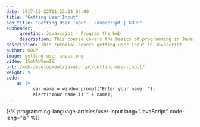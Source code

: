 ```yaml
---
date: 2017-10-22T11:23:34-04:00
title: "Getting User Input"
seo_title: "Getting User Input | Javascript | GOUP"
subheader:
     greeting: Javascript - Program the Web
     description: This course covers the basics of programming in Javascript. Work your way through the videos/articles and I'll teach you everything you need to know to make your website more responsive!
description: This tutorial covers getting user input in Javascript.
author: GOUP
image: getting-user-input.png
video: 15oNAHVuwIE
url: /web-development/javascript/getting-user-input/
weight: 9
code:
    a: |+
          var name = window.prompt("Enter your name: ");
          alert("Your name is " + name);
---
```


{{% programming-language-articles/user-input lang="JavaScript" code-lang="js" %}}
